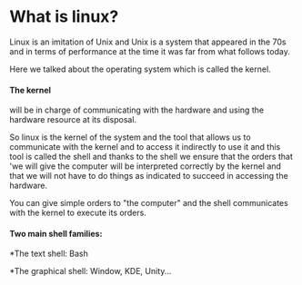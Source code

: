 # What is linux?
Linux is an imitation of Unix and Unix is a system that appeared in the 70s and in terms of performance at the time it was far from what follows today.

Here we talked about the operating system which is called the kernel.
#### The kernel
will be in charge of communicating with the hardware and using the hardware resource at its disposal.

So linux is the kernel of the system and the tool that allows us to communicate with the kernel and to access it indirectly to use it and this tool is called the shell and thanks to the shell we ensure that the orders that 'we will give the computer will be interpreted correctly by the kernel and that we will not have to do things as indicated to succeed in accessing the hardware.

You can give simple orders to "the computer" and the shell communicates with the kernel to execute its orders.

#### Two main shell families:

*The text shell: Bash

*The graphical shell: Window, KDE, Unity...
